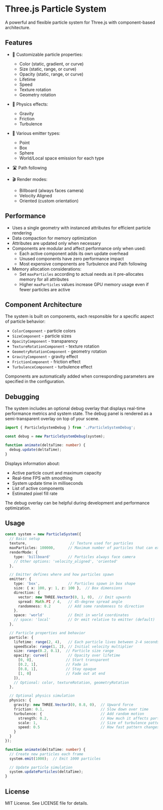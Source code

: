 # Three.js Particle System

A powerful and flexible particle system for Three.js with component-based architecture.

## Features

- 🎨 Customizable particle properties:
  - Color (static, gradient, or curve)
  - Size (static, range, or curve)
  - Opacity (static, range, or curve)
  - Lifetime
  - Speed
  - Texture rotation
  - Geometry rotation

- 🌈 Physics effects:
  - Gravity
  - Friction
  - Turbulence

- 🎯 Various emitter types:
  - Point
  - Box
  - Sphere
  - World/Local space emission for each type

- 🛣️ Path following

- 🎬 Render modes:
  - Billboard (always faces camera)
  - Velocity Aligned
  - Oriented (custom orientation)

## Performance

- Uses a single geometry with instanced attributes for efficient particle rendering
- Data compaction for memory optimization
- Attributes are updated only when necessary
- Components are modular and affect performance only when used:
  - Each active component adds its own update overhead
  - Unused components have zero performance impact
  - Most expensive components are Turbulence and Path following
- Memory allocation considerations:
  - Set `maxParticles` according to actual needs as it pre-allocates memory for all attributes
  - Higher `maxParticles` values increase GPU memory usage even if fewer particles are active

## Component Architecture

The system is built on components, each responsible for a specific aspect of particle behavior:

- `ColorComponent` - particle colors
- `SizeComponent` - particle sizes
- `OpacityComponent` - transparency
- `TextureRotationComponent` - texture rotation
- `GeometryRotationComponent` - geometry rotation
- `GravityComponent` - gravity effect
- `FrictionComponent` - friction effect
- `TurbulenceComponent` - turbulence effect

Components are automatically added when corresponding parameters are specified in the configuration.

## Debugging

The system includes an optional debug overlay that displays real-time performance metrics and system state. The debug panel is rendered as a semi-transparent overlay on top of your scene.

```typescript
import { ParticleSystemDebug } from './ParticleSystemDebug';

const debug = new ParticleSystemDebug(system);

function animate(deltaTime: number) {
  debug.update(deltaTime);
}
```

Displays information about:
- Active particle count and maximum capacity
- Real-time FPS with smoothing
- System update time in milliseconds
- List of active components
- Estimated pixel fill rate

The debug overlay can be helpful during development and performance optimization.

## Usage

```typescript
const system = new ParticleSystem({
  // Basic setup
  texture,                    // Texture used for particles
  maxParticles: 100000,      // Maximum number of particles that can exist at once
  renderMode: {
    type: 'billboard'        // Particles always face camera
    // Other options: 'velocity_aligned', 'oriented'
  },

  // Emitter defines where and how particles spawn
  emitter: {
    type: 'box',             // Particles spawn in box shape
    size: { x: 100, y: 1, z: 100 },  // Box dimensions
    direction: {
      vector: new THREE.Vector3(0, 1, 0),  // Emit upwards
      spread: Math.PI / 4,   // 45-degree spread angle
      randomness: 0.2        // Add some randomness to direction
    },
    space: 'world'           // Emit in world coordinates
    // space: 'local'        // Or emit relative to emitter (default)
  },

  // Particle properties and behavior
  particle: {
    lifetime: range(2, 4),   // Each particle lives between 2-4 seconds
    speedScale: range(1, 2), // Initial velocity multiplier
    size: range(0.2, 0.1),  // Particle size range
    opacity: curve([         // Opacity over lifetime
      [0, 0],               // Start transparent
      [0.2, 1],             // Fade in
      [0.8, 1],             // Stay opaque
      [1, 0]                // Fade out at end
    ]),
    // Optional: color, textureRotation, geometryRotation
  },

  // Optional physics simulation
  physics: {
    gravity: new THREE.Vector3(0, 0.8, 0),  // Upward force
    friction: 0.1,                          // Slow down over time
    turbulence: {                           // Add random motion
      strength: 0.2,                        // How much it affects particles
      scale: 1,                             // Size of turbulence pattern
      speed: 0.5                            // How fast pattern changes
    }
  }
});

function animate(deltaTime: number) {
  // Create new particles each frame
  system.emit(1000);  // Emit 1000 particles

  // Update particle simulation
  system.updateParticles(deltaTime);
}
```

## License

MIT License. See LICENSE file for details.